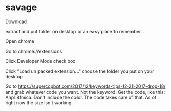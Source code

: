 # savage

Download

extract and put folder on desktop or an easy place to remember

Open chrome

Go to chrome://extensions

Click Developer Mode check box

Click "Load un packed extension..." choose the folder you put on your desktop

Go to https://supercopbot.com/2017/12/keywords-tips-12-21-2017-drop-18/ and 
grab whatever code you want. Not the keyword. Get the code, like this: Ahp1l8fmica. Don't include the color.
The code takes care of that. As of right now the size isn't working. 
